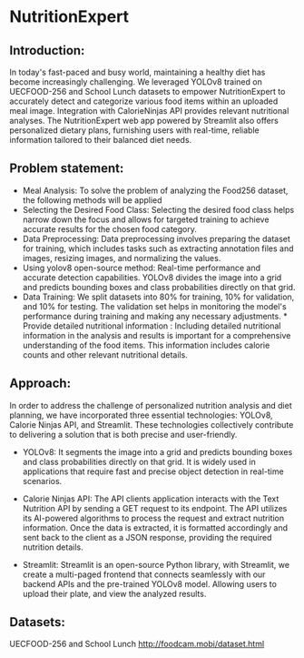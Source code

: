 # NutritionExpert

## Introduction: 
In today's fast-paced and busy world, maintaining a healthy diet has become increasingly challenging. We leveraged YOLOv8 trained on UECFOOD-256 and School Lunch datasets to empower NutritionExpert to accurately detect and categorize various food items within an uploaded meal image. Integration with CalorieNinjas API provides relevant nutritional analyses. The NutritionExpert web app powered by Streamlit also offers personalized dietary plans, furnishing users with real-time, reliable information tailored to their balanced diet needs.

## Problem statement: 
* Meal Analysis: To solve the problem of analyzing the Food256 dataset, the following methods will be applied
* Selecting the Desired Food Class: Selecting the desired food class helps narrow down the focus and allows for targeted training to achieve accurate results for the chosen food category.
* Data Preprocessing: Data preprocessing involves preparing the dataset for training, which includes tasks such as extracting annotation files and images, resizing images, and normalizing the values.
* Using yolov8 open-source method: Real-time performance and accurate detection capabilities. YOLOv8 divides the image into a grid and predicts bounding boxes and class probabilities directly on that grid.
* Data Training:  We split datasets into 80% for training, 10% for validation, and 10% for testing. The validation set helps in monitoring the model's performance during training and making any necessary adjustments. * Provide detailed nutritional information : Including detailed nutritional information in the analysis and results is important for a comprehensive understanding of the food items. This information includes calorie counts and other relevant nutritional details.

## Approach:
In order to address the challenge of personalized nutrition analysis and diet planning, we have incorporated three essential technologies: YOLOv8, Calorie Ninjas API, and Streamlit. These technologies collectively contribute to delivering a solution that is both precise and user-friendly.

* YOLOv8:
It segments the image into a grid and predicts bounding boxes and class probabilities directly on that grid. It is widely used in applications that require fast and precise object detection in real-time scenarios.

* Calorie Ninjas API:
The API clients application interacts with the Text Nutrition API by sending a GET request to its endpoint. The API utilizes its AI-powered algorithms to process the request and extract nutrition information. Once the data is extracted, it is formatted accordingly and sent back to the client as a JSON response, providing the required nutrition details.

* Streamlit:
Streamlit is an open-source Python library, with Streamlit, we create a multi-paged frontend that connects seamlessly with our backend APIs and the pre-trained YOLOv8 model. Allowing users to upload their plate, and view the analyzed results.

## Datasets:
UECFOOD-256 and School Lunch
http://foodcam.mobi/dataset.html 





